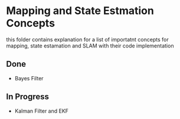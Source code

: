 # Mapping and State Estmation Concepts

this folder contains explanation for a list of importatnt concepts for mapping, state estamation and SLAM with their code implementation

## Done

- Bayes Filter

## In Progress

- Kalman Filter and EKF
